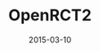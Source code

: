 ---
title: OpenRCT2
modal-id: 6
date: 2015-03-10
image-home: openrct2/home.png
alt-home: OpenRCT2 Logo
image-modal: openrct2/modal.png
alt-modal: RollerCoaster Tycoon 2 Screenshot
project-date: 2015-03-10
category: C
link: http://openrct.net
description: OpenRCT2 is a game decompiled from RollerCoaster Tycoon 2 written in C.<br>Originally, RCT2 was written in assembly, one of the most difficult programming languages in existence. By decompiling and rewriting the game to C, a more modern language, it is easier for developers to extend the game and even kill bugs from the original game. Another game, Transport Tycoon Deluxe, was reformed into OpenTTD through a similar procedure. OpenTTD has now thousands of new features and OpenRCT2 will walk that path too eventually.<br><br>So far my contribution has been quite minimal, adding some language string for en-US.  Once I have some more experience in C, hopefully I can provide more helpful/useful contributions.
---